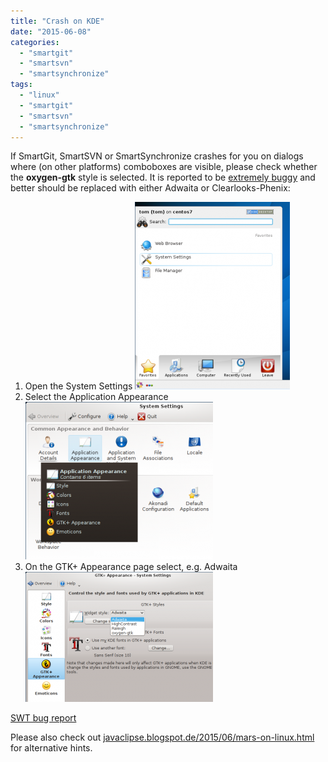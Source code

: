 ```yaml
---
title: "Crash on KDE"
date: "2015-06-08"
categories: 
  - "smartgit"
  - "smartsvn"
  - "smartsynchronize"
tags: 
  - "linux"
  - "smartgit"
  - "smartsvn"
  - "smartsynchronize"
---
```


If SmartGit, SmartSVN or SmartSynchronize crashes for you on dialogs where (on other platforms) comboboxes are visible, please check whether the **oxygen-gtk** style is selected. It is reported to be [extremely buggy](http://javaclipse.blogspot.de/2015/06/mars-on-linux.html) and better should be replaced with either Adwaita or Clearlooks-Phenix:

1. Open the System Settings [![KDE: System Settings](/assets/images/kde1-248x300.png)](/assets/images/kde1.png)
2. Select the Application Appearance [![kde2](/assets/images/kde2-300x252.png)](/assets/images/kde2.png)
3. On the GTK+ Appearance page select, e.g. Adwaita [![kde3](/assets/images/kde3-300x208.png)](/assets/images/kde3.png)

[SWT bug report](https://bugs.eclipse.org/bugs/show_bug.cgi?id=473152)

Please also check out [javaclipse.blogspot.de/2015/06/mars-on-linux.html](http://javaclipse.blogspot.de/2015/06/mars-on-linux.html) for alternative hints.
